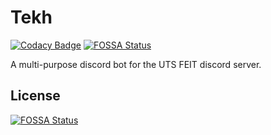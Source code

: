 # Tekh

[![Codacy Badge](https://api.codacy.com/project/badge/Grade/852d366606e34a86af3af8bc3caf845c)](https://app.codacy.com/manual/ShaanCoding/Tekh?utm_source=github.com&utm_medium=referral&utm_content=ShaanCoding/Tekh&utm_campaign=Badge_Grade_Dashboard)
[![FOSSA Status](https://app.fossa.com/api/projects/git%2Bgithub.com%2FShaanCoding%2FTekh.svg?type=shield)](https://app.fossa.com/projects/git%2Bgithub.com%2FShaanCoding%2FTekh?ref=badge_shield)

 A multi-purpose discord bot for the UTS FEIT discord server.


## License
[![FOSSA Status](https://app.fossa.com/api/projects/git%2Bgithub.com%2FShaanCoding%2FTekh.svg?type=large)](https://app.fossa.com/projects/git%2Bgithub.com%2FShaanCoding%2FTekh?ref=badge_large)